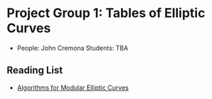 

# Project Group 1: Tables of Elliptic Curves

* People: John Cremona Students: TBA 

## Reading List

* <a class="http" href="http://www.warwick.ac.uk/~masgaj/book/fulltext/index.html">Algorithms for Modular Elliptic Curves</a> 